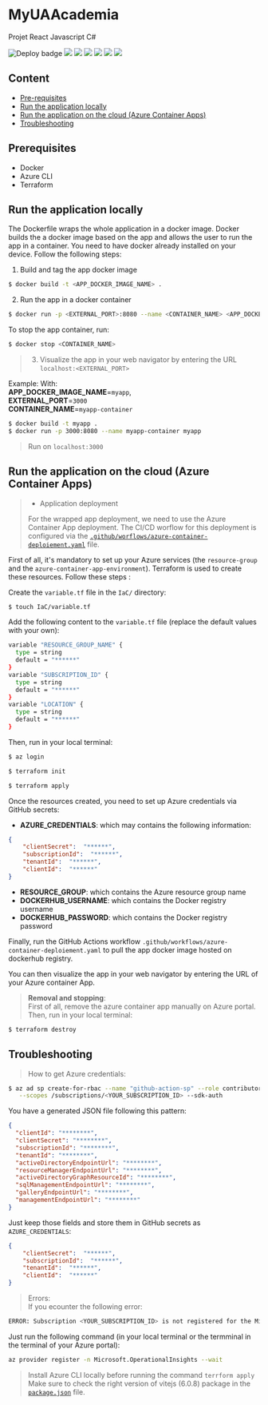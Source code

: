 # MyUAAcademia
Projet React Javascript C#

![Deploy badge](https://github.com/adotri-frimpong/MyUAAcademia/actions/workflows/azure-container-deploiement.yaml/badge.svg?event=push)    [<img src="https://img.shields.io/badge/Vite-6.0.8-purple.svg?logo=vite">](https://hub.docker.com/r/hadolint/hadolint) 
[<img src="https://img.shields.io/badge/ESLint-^8.57.0-white.svg?logo=eslint">]()   [<img src="https://img.shields.io/badge/Docker-v20.10.22-blue.svg?logo=docker">](https://www.docker.com/)           [<img src="https://img.shields.io/badge/Tailwind CSS-^3.4.3-turquoise.svg?logo=tailwindcss">](https://www.docker.com/)
[<img src="https://img.shields.io/badge/React-^18.2.0-blue.svg?logo=react">](https://hub.docker.com/r/prom/prometheus/tags)
[<img src="https://img.shields.io/badge/npm-8.19.4-red.svg?logo=npm">](https://hub.docker.com/r/grafana/grafana/tags)

## Content

- [Pre-requisites](#prerequisites)
- [Run the application locally](#run-the-application-locally)
- [Run the application on the cloud (Azure Container Apps)](#run-the-application-on-the-cloud-azure-container-apps)
- [Troubleshooting](#troubleshooting)


## Prerequisites
- Docker
- Azure CLI
- Terraform


## Run the application locally
The Dockerfile wraps the whole application in a docker image. Docker builds the a docker image based on the app and allows the user to run the app in a container. You need to have docker already installed on your device. Follow the following steps:

1. Build and tag the app docker image 
```bash
$ docker build -t <APP_DOCKER_IMAGE_NAME> .
```
2. Run the app in a docker container
```bash
$ docker run -p <EXTERNAL_PORT>:8080 --name <CONTAINER_NAME> <APP_DOCKER_IMAGE_NAME>
```
To stop the app container, run:
```bash
$ docker stop <CONTAINER_NAME>
```

> 3. Visualize the app in your web navigator by entering the URL `localhost:<EXTERNAL_PORT>`

Example: With: <br/>
**APP_DOCKER_IMAGE_NAME**=`myapp`, <br/>
**EXTERNAL_PORT**=`3000` <br/>
**CONTAINER_NAME**=`myapp-container`

```bash
$ docker build -t myapp .
$ docker run -p 3000:8080 --name myapp-container myapp
```
> Run on `localhost:3000`

## Run the application on the cloud (Azure Container Apps)

> - Application deployment
>
>For the wrapped app deployment, we need to use the Azure Container App deployment. The CI/CD worflow for this deployment is configured via the [`.github/worflows/azure-container-deploiement.yaml`](.github/workflows/azure-container-deploiement.yaml) file.

First of all, it's mandatory to set up your Azure services (the `resource-group` and the `azure-container-app-environment`). Terraform is used to create these resources. Follow these steps :

Create the `variable.tf` file in the `IaC/` directory:
```bash
$ touch IaC/variable.tf
```
Add the following content to the `variable.tf` file (replace the default values with your own):
```bash
variable "RESOURCE_GROUP_NAME" {
  type = string
  default = "******"
}
variable "SUBSCRIPTION_ID" {
  type = string
  default = "******"
}
variable "LOCATION" {
  type = string
  default = "******"
}
```

Then, run in your local terminal:
```bash
$ az login
```
```bash
$ terraform init
```
```bash
$ terraform apply
```
Once the resources created, you need to set up Azure credentials via GitHub secrets:
- **AZURE_CREDENTIALS**: which may contains the following information:
```json
{
    "clientSecret":  "******",
    "subscriptionId":  "******",
    "tenantId":  "******",
    "clientId":  "******"
}
```

- **RESOURCE_GROUP**: which contains the Azure resource group name
- **DOCKERHUB_USERNAME**: which contains the Docker registry username
- **DOCKERHUB_PASSWORD**: which contains the Docker registry password

Finally, run the GitHub Actions workflow `.github/workflows/azure-container-deploiement.yaml` to pull the app docker image hosted on dockerhub registry.

You can then visualize the app in your web navigator by entering the URL of your Azure container App.

> **Removal and stopping**:<br/>
First of all, remove the azure container app manually on Azure portal.<br/>
Then, run in your local terminal:
```bash
$ terraform destroy
```

## Troubleshooting

> How to get Azure credentials:<br/>
```bash
$ az ad sp create-for-rbac --name "github-action-sp" --role contributor \
   --scopes /subscriptions/<YOUR_SUBSCRIPTION_ID> --sdk-auth
```
You have a generated JSON file following this pattern:
```json
{
  "clientId": "********",
  "clientSecret": "********",
  "subscriptionId": "********",
  "tenantId": "********",
  "activeDirectoryEndpointUrl": "********",
  "resourceManagerEndpointUrl": "********",
  "activeDirectoryGraphResourceId": "********",
  "sqlManagementEndpointUrl": "********",
  "galleryEndpointUrl": "********",
  "managementEndpointUrl": "********"
}
```
Just keep those fields and store them in GitHub secrets as `AZURE_CREDENTIALS`:
```json
{
    "clientSecret":  "******",
    "subscriptionId":  "******",
    "tenantId":  "******",
    "clientId":  "******"
}
```

> Errors:<br/>
If you ecounter the following error:
```bash
ERROR: Subscription <YOUR_SUBSCRIPTION_ID> is not registered for the Microsoft.OperationalInsights resource provider. Please run "az provider register -n Microsoft.OperationalInsights --wait" to register your subscription.
```
Just run the following command (in your local terminal or the termminal in the terminal of your Azure portal):
```bash
az provider register -n Microsoft.OperationalInsights --wait
```

> Install Azure CLI locally before running the command `terrform apply`
> Make sure to check the right version of vitejs ($6.0.8$) package in the [`package.json`](./frontend/package.json#L46) file.
